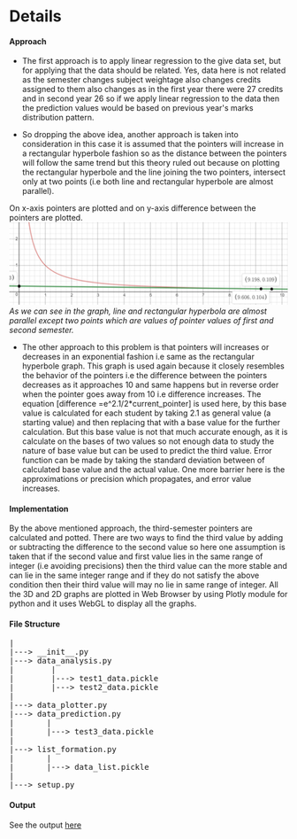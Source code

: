 # Details

#### Approach
- The first approach is to apply linear regression to the give data set, but for applying that the data should be related. Yes, data here is not related as the semester changes subject weightage also changes credits assigned to them also changes as in the first year there were 27 credits and in second year 26 so if we apply linear regression to the data then the prediction values would be based on previous year's marks distribution pattern. 

- So dropping the above idea, another approach is taken into consideration in this case it is assumed that the pointers will increase in a rectangular hyperbole fashion so as the distance between the pointers will follow the same trend but this theory ruled out because on plotting the rectangular hyperbole and the line joining the two pointers, intersect only at two points (i.e both line and rectangular hyperbole are almost parallel).

On x-axis pointers are plotted and on y-axis difference between the pointers are plotted.
![Graph Image](https://github.com/Dhyeythumar/Data-prediction-and-plotting/blob/master/documents/graph.png?raw=true)
*As we can see in the graph, line and rectangular hyperbola are almost parallel except two points which are values of pointer values of first and second semester.*

- The other approach to this problem is that pointers will increases or decreases in an exponential fashion i.e same as the rectangular hyperbole graph. This graph is used again because it closely resembles the behavior of the pointers i.e the difference between the pointers decreases as it approaches 10 and same happens but in reverse order when the pointer goes away from 10 i.e difference increases.  The equation [difference =e^2.1/2*current_pointer] is used here, by this base value is calculated for each student by taking 2.1 as general value (a starting value) and then replacing that with a base value for the further calculation. But this base value is not that much accurate enough, as it is calculate on the bases of two values so not enough data to study the nature of base value but can be used to predict the third value. Error function can be made by taking the standard deviation between of calculated base value and the actual value. One more barrier here is the approximations or precision which propagates, and error value increases.

#### Implementation
By the above mentioned approach, the third-semester pointers are calculated and potted. There are two ways to find the third value by adding or subtracting  the difference to the second value so here one assumption is taken that if the second value and first value lies in the same range of integer (i.e avoiding precisions) then the third value can the more stable and can lie in the same integer range and if they do not satisfy the above condition then their third value will may no lie in same range of integer.  All the 3D and 2D graphs are plotted in Web Browser by using Plotly module for python and it uses WebGL to display all the graphs.

#### File Structure
<pre>
|
|---> __init__.py
|---> data_analysis.py
|        |
|        |---> test1_data.pickle
|        |---> test2_data.pickle
|
|---> data_plotter.py
|---> data_prediction.py
|       |
|       |---> test3_data.pickle
|
|---> list_formation.py
|       |
|       |---> data_list.pickle
|
|---> setup.py </pre>

#### Output
See the output [here](https://github.com/Dhyeythumar/Data-prediction-and-plotting/edit/master/data_prediction&plotting/OUTPUT.md)
